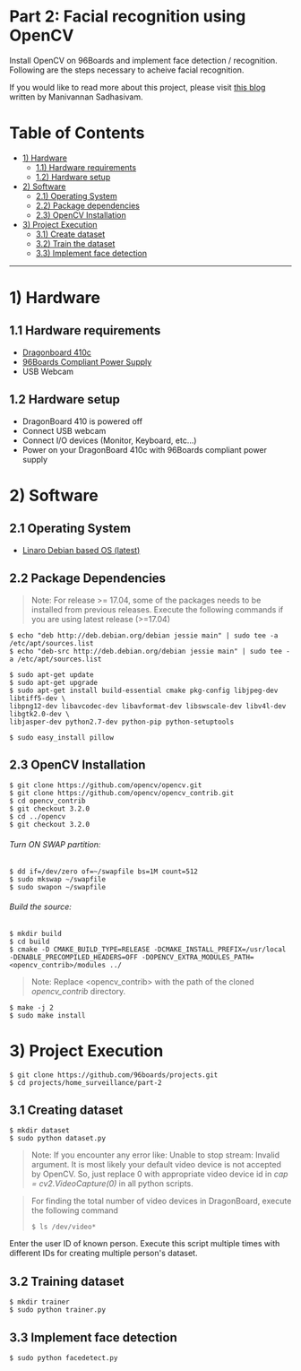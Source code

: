 # Part 2: Facial recognition using OpenCV

Install OpenCV on 96Boards and implement face detection / recognition. Following are the steps necessary
to acheive facial recognition.

If you would like to read more about this project, please visit [this blog](http://www.96boards.org/blog/part-2-home-surveillance-project-96boards/) written by Manivannan Sadhasivam.

# Table of Contents

- [1) Hardware](#1-hardware)
   - [1.1) Hardware requirements](#11-hardware-requirements)
   - [1.2) Hardware setup](#12-hardware-setup)
- [2) Software](#2-software)   
   - [2.1) Operating System](#21-operating-system)
   - [2.2) Package dependencies](#22-package-dependencies)
   - [2.3) OpenCV Installation](#23-opencv-installation)
- [3) Project Execution](#3-project-execution)
   - [3.1) Create dataset](#31-creating-dataset)
   - [3.2) Train the dataset](#32-training-dataset)
   - [3.3) Implement face detection](#33-implement-face-detection)

***

# 1) Hardware

## 1.1 Hardware requirements

- [Dragonboard 410c](http://www.96boards.org/product/dragonboard410c/)
- [96Boards Compliant Power Supply](http://www.96boards.org/product/power/)
- USB Webcam

## 1.2 Hardware setup

- DragonBoard 410 is powered off
- Connect USB webcam
- Connect I/O devices (Monitor, Keyboard, etc...)
- Power on your DragonBoard 410c with 96Boards compliant power supply

# 2) Software

## 2.1 Operating System

- [Linaro Debian based OS (latest)](https://github.com/96boards/documentation/blob/master/ConsumerEdition/DragonBoard-410c/Downloads/Debian.md)

## 2.2 Package Dependencies

> Note: For release >= 17.04, some of the packages needs to be installed from previous releases. Execute the following commands
if you are using latest release (>=17.04)

```shell
$ echo "deb http://deb.debian.org/debian jessie main" | sudo tee -a /etc/apt/sources.list
$ echo "deb-src http://deb.debian.org/debian jessie main" | sudo tee -a /etc/apt/sources.list

$ sudo apt-get update
$ sudo apt-get upgrade
$ sudo apt-get install build-essential cmake pkg-config libjpeg-dev libtiff5-dev \
libpng12-dev libavcodec-dev libavformat-dev libswscale-dev libv4l-dev libgtk2.0-dev \
libjasper-dev python2.7-dev python-pip python-setuptools

$ sudo easy_install pillow
```

## 2.3 OpenCV Installation

``` shell
$ git clone https://github.com/opencv/opencv.git
$ git clone https://github.com/opencv/opencv_contrib.git
$ cd opencv_contrib
$ git checkout 3.2.0
$ cd ../opencv
$ git checkout 3.2.0
```
###### Turn ON SWAP partition:

``` shell
$ dd if=/dev/zero of=~/swapfile bs=1M count=512
$ sudo mkswap ~/swapfile
$ sudo swapon ~/swapfile
```
###### Build the source:

``` shell
$ mkdir build
$ cd build
$ cmake -D CMAKE_BUILD_TYPE=RELEASE -DCMAKE_INSTALL_PREFIX=/usr/local -DENABLE_PRECOMPILED_HEADERS=OFF -DOPENCV_EXTRA_MODULES_PATH=<opencv_contrib>/modules ../
```

> Note: Replace <opencv_contrib> with the path of the cloned *opencv_contrib* directory.

```shell
$ make -j 2
$ sudo make install
```

# 3) Project Execution

```shell
$ git clone https://github.com/96boards/projects.git
$ cd projects/home_surveillance/part-2
```

## 3.1 Creating dataset

```shell
$ mkdir dataset
$ sudo python dataset.py
```
> Note: If you encounter any error like: Unable to stop stream: Invalid argument. It is most likely your default video device is not accepted by OpenCV. So, just replace 0 with appropriate video device id in *cap = cv2.VideoCapture(0)* in all python scripts.

> For finding the total number of video devices in DragonBoard, execute the following command
> ```shell 
> $ ls /dev/video*
> ```


Enter the user ID of known person. Execute this script multiple times with different IDs for creating multiple person's dataset.

## 3.2 Training dataset

```shell
$ mkdir trainer
$ sudo python trainer.py
```

## 3.3 Implement face detection

```shell
$ sudo python facedetect.py
```
